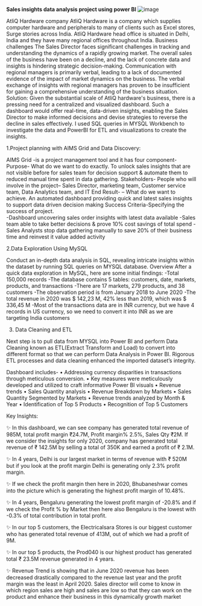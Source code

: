 **Sales insights data analysis project using power BI**
![image](https://github.com/AnjaliSharma2023/Sales-insights-data-analysis-project-using-power-BI/assets/123668096/6d8dc57f-53cb-4e9a-bdaa-033246cb6f34)

AtliQ Hardware company
AtliQ Hardware is a company which supplies computer hardware and peripherals to many of clients such as Excel stores, Surge stories across India. AtliQ Hardware head office is situated in Delhi, India and they have many regional offices throughout India.
Business challenges
The Sales Director faces significant challenges in tracking and understanding the dynamics of a rapidly growing market. The overall sales of the business have been on a decline, and the lack of concrete data and insights is hindering strategic decision-making. Communication with regional managers is primarily verbal, leading to a lack of documented evidence of the impact of market dynamics on the business. The verbal exchange of insights with regional managers has proven to be insufficient for gaining a comprehensive understanding of the business situation.
Solution:
Given the substantial scale of AtliQ hardware's business, there is a pressing need for a centralized and visualized dashboard. Such a dashboard would offer real-time, data-driven insights, enabling the Sales Director to make informed decisions and devise strategies to reverse the decline in sales effectively.
I used SQL queries in MYSQL Workbench to investigate the data and PowerBI for ETL and visualizations to create the insights.

1.Project planning with AIMS Grid and Data Discovery:

AIMS Grid -is a project management tool and it has four component-
Purpose- What do we want to do exactly. To unlock sales insights that are not visible before for sales team for decision support & automate them to reduced manual time spent in data gathering.
Stakeholders- People who will involve in the project– Sales Director, marketing team, Customer service team, Data Analytics team, and IT
End Result- – What do we want to achieve. An automated dashboard providing quick and latest sales insights to support data driven decision making
Success Criteria-Specifying the success of project.  
-Dashboard uncovering sales order insights with latest data available
-Sales team able to take better decisions & prove 10% cost savings of total spend
-Sales Analysts stop data gathering manually to save 20% of their business time and reinvest it value added activity

2.Data Exploration Using MySQL

Conduct an in-depth data analysis in SQL, revealing intricate insights within the dataset by running SQL queries on MYSQL database.
Overview
After a quick data exploration in MySQL, here are some initial findings:
-Total 150,000 records
-The database contains 5 tables: customers, date, markets, products, and transactions
-There are 17 markets, 279 products, and 38 customers
-The observation period is from January 2018 to June 2020
-The total revenue in 2020 was $ 142,23 M, 42% less than 2019, which was $ 336,45 M
-Most of the transactions data are in INR currency, but we have 4 records in US currency, so we need to convert it into INR as we are targeting India customers 

3. Data Cleaning and ETL

Next step is to pull data from MYSQL into Power BI and perform Data Cleaning known as ETL(Extract Transform and Load) to convert into different format so that we can perform Data Analysis in Power BI. Rigorous ETL processes and data cleaning enhanced the imported dataset’s integrity.

Dashboard includes-
•	Addressing currency disparities in transactions through meticulous conversion.
•	Key measures were meticulously developed and utilized to craft informative Power BI visuals
•	Revenue trends
•	Sales Quantity analysis
•	Revenue Breakdown by Markets
•	Sales Quantity Segmented by Markets
•	Revenue trends analyzed by Month & Year
•	Identification of Top 5 Products
•	Recognition of Top 5 Customers

Key Insights:

✨ In this dashboard, we can see company has generated total revenue of 985M, total profit margin ₹24.7M, Profit margin% 2.5%, Sales Qty ₹2M.
If we consider the insights for only 2020, company has generated total revenue of ₹ 142.5M by selling a total of 350K and earned a profit of ₹ 2.1M.

✨ In 4 years, Delhi is our largest market in terms of revenue with ₹ 520M but if you look at the profit margin Delhi is generating only 2.3% profit margin.

✨ If we check the profit margin then here in 2020, Bhubaneshwar comes into the picture which is generating the highest profit margin of 10.48%.

✨ In 4 years, Bengaluru generating the lowest profit margin of -20.8% and if we check the Profit % by Market then here also Bengaluru is the lowest with -0.3% of total contribution in total profit.

✨ In our top 5 customers, the Electricalsara Stores is our biggest customer who has generated total revenue of 413M, out of which we had a profit of 9M.

✨ In our top 5 products, the Prod040 is our highest product has generated total ₹ 23.5M revenue generated in 4 years.

✨ Revenue Trend is showing that in June 2020 revenue has been decreased drastically compared to the revenue last year and the profit margin was the least in April 2020. Sales director will come to know in which region sales are high and sales are low so that they can work on the product and enhance their business in this dynamically growth market



